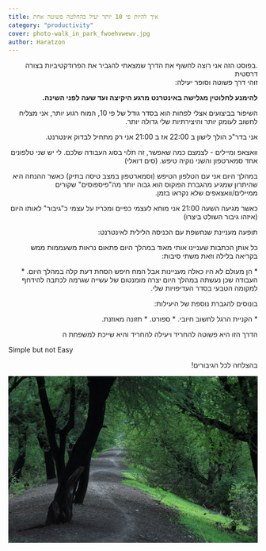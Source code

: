 ```yaml
---
title: איך להיות פי 10 יותר יעיל בהחלטה פשוטה אחת
category: "productivity"
cover: photo-walk_in_park_fwoehvwewv.jpg
author: Haratzon
---
```


<p dir="rtl">
.בפוסט הזה אני רוצה לחשוף את הדרך שמצאתי להגביר את הפרודקטיביות בצורה דרסטית
<br>
זוהי דרך פשוטה וסופר יעילה:</p>


  <p dir="rtl">
<strong>להימנע לחלוטין מגלישה באינטרנט מרגע היקיצה ועד שעה לפני השינה.</strong></p>

<p dir="rtl">
השיפור בביצועים אצלי לפחות הוא בסדר גודל של פי 10, המוח רגוע יותר, אני מצליח לחשוב לעומק יותר והיצירתיות שלי גדולה יותר.</p>


<p dir="rtl">
אני בדר"כ הולך לישון ב 22:00 אז ב 21:00 אני רק מתחיל לבדוק אינטרנט.</p>


<p dir="rtl">
וואצאפ ומיילים - לצמצם כמה שאפשר, זה תלוי בסוג העבודה שלכם. לי יש שני טלפונים אחד סמארטפון והשני נוקיה טיפש. (סים דואלי)</p>


<p dir="rtl">
במהלך היום אני עם הטלפון הטיפש (וסמארטפון במצב טיסה בתיק) כאשר ההנחה היא שהיתרון שמגיע מהגברת הפוקוס הוא גבוה יותר מה"פיספוסים" שקורים ממיילים/וואצאפים שלא נקראו בזמן.</p>


<p dir="rtl">
כאשר מגיעה השעה 21:00 אני מוחא לעצמי כפיים ומכריז על עצמי כ"גיבור" לאותו היום (איזהו גיבור השולט ביצרו)</p>


<p dir="rtl">
תופעה מעניינת שנחשפת עם הכניסה הלילית לאינטרנט: </p>


<p dir="rtl">
כל אותן הכתבות שעניינו אותי מאוד במהלך היום פתאום נראות משעממות ממש בקריאה בלילה וזאת משתי סיבות: </p>



<p dir="rtl">
*   הן מעולם לא היו כאלה מעניינות אבל המח חיפש הסחת דעת קלה במהלך היום.
*   העבודה שכן נעשתה במהלך היום יצרה מומנטום של עשייה שגרמה לכתבה להידחף למקומה הטבעי בסדר העדיפויות שלי.
</p>

<p dir="rtl">
בונוסים להגברת נוספת של היעילות:</p>



<p dir="rtl">
*   הקניית הרגל לחשוב חיובי.
*   ספורט.
*   תזונה מאוזנת.
</p>

<p dir="rtl">
הדרך הזו היא פשוטה להחריד ויעילה להחריד והיא שייכת למשפחת ה </p>


Simple but not Easy

<p dir="rtl">
בהצלחה לכל הגיבורים!</p>



![unsplash.com](./photo-walk_in_park_fwoehvwewv.jpg)

